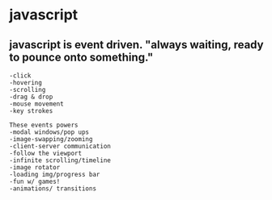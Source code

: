 # javascript

## javascript is event driven. "always waiting, ready to pounce onto something."
    -click
    -hovering
    -scrolling
    -drag & drop
    -mouse movement
    -key strokes

    These events powers 
    -modal windows/pop ups
    -image-swapping/zooming
    -client-server communication
    -follow the viewport
    -infinite scrolling/timeline 
    -image rotator
    -loading img/progress bar 
    -fun w/ games!
    -animations/ transitions